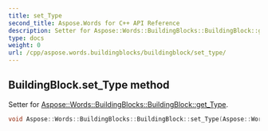 ```yaml
---
title: set_Type
second_title: Aspose.Words for C++ API Reference
description: Setter for Aspose::Words::BuildingBlocks::BuildingBlock::get_Type. 
type: docs
weight: 0
url: /cpp/aspose.words.buildingblocks/buildingblock/set_type/
---
```

## BuildingBlock.set_Type method


Setter for [Aspose::Words::BuildingBlocks::BuildingBlock::get_Type](../get_type/).

```cpp
void Aspose::Words::BuildingBlocks::BuildingBlock::set_Type(Aspose::Words::BuildingBlocks::BuildingBlockType value)
```


